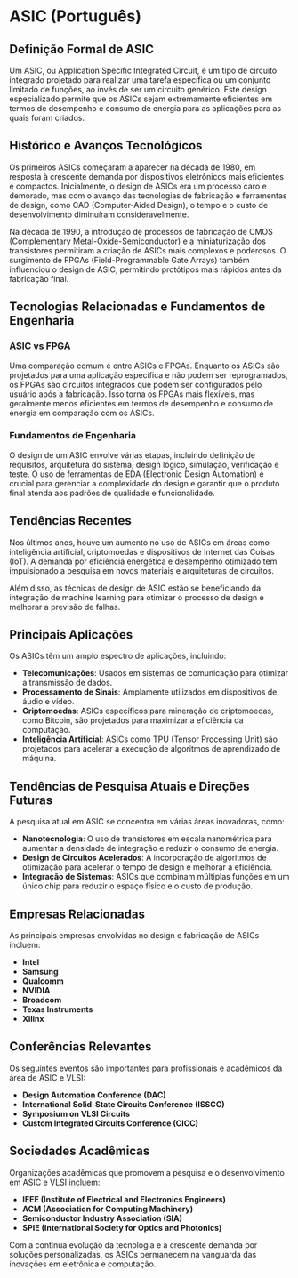 # ASIC (Português)

## Definição Formal de ASIC

Um ASIC, ou Application Specific Integrated Circuit, é um tipo de circuito integrado projetado para realizar uma tarefa específica ou um conjunto limitado de funções, ao invés de ser um circuito genérico. Este design especializado permite que os ASICs sejam extremamente eficientes em termos de desempenho e consumo de energia para as aplicações para as quais foram criados.

## Histórico e Avanços Tecnológicos

Os primeiros ASICs começaram a aparecer na década de 1980, em resposta à crescente demanda por dispositivos eletrônicos mais eficientes e compactos. Inicialmente, o design de ASICs era um processo caro e demorado, mas com o avanço das tecnologias de fabricação e ferramentas de design, como CAD (Computer-Aided Design), o tempo e o custo de desenvolvimento diminuíram consideravelmente.

Na década de 1990, a introdução de processos de fabricação de CMOS (Complementary Metal-Oxide-Semiconductor) e a miniaturização dos transistores permitiram a criação de ASICs mais complexos e poderosos. O surgimento de FPGAs (Field-Programmable Gate Arrays) também influenciou o design de ASIC, permitindo protótipos mais rápidos antes da fabricação final.

## Tecnologias Relacionadas e Fundamentos de Engenharia

### ASIC vs FPGA

Uma comparação comum é entre ASICs e FPGAs. Enquanto os ASICs são projetados para uma aplicação específica e não podem ser reprogramados, os FPGAs são circuitos integrados que podem ser configurados pelo usuário após a fabricação. Isso torna os FPGAs mais flexíveis, mas geralmente menos eficientes em termos de desempenho e consumo de energia em comparação com os ASICs.

### Fundamentos de Engenharia

O design de um ASIC envolve várias etapas, incluindo definição de requisitos, arquitetura do sistema, design lógico, simulação, verificação e teste. O uso de ferramentas de EDA (Electronic Design Automation) é crucial para gerenciar a complexidade do design e garantir que o produto final atenda aos padrões de qualidade e funcionalidade.

## Tendências Recentes

Nos últimos anos, houve um aumento no uso de ASICs em áreas como inteligência artificial, criptomoedas e dispositivos de Internet das Coisas (IoT). A demanda por eficiência energética e desempenho otimizado tem impulsionado a pesquisa em novos materiais e arquiteturas de circuitos.

Além disso, as técnicas de design de ASIC estão se beneficiando da integração de machine learning para otimizar o processo de design e melhorar a previsão de falhas.

## Principais Aplicações

Os ASICs têm um amplo espectro de aplicações, incluindo:

- **Telecomunicações**: Usados em sistemas de comunicação para otimizar a transmissão de dados.
- **Processamento de Sinais**: Amplamente utilizados em dispositivos de áudio e vídeo.
- **Criptomoedas**: ASICs específicos para mineração de criptomoedas, como Bitcoin, são projetados para maximizar a eficiência da computação.
- **Inteligência Artificial**: ASICs como TPU (Tensor Processing Unit) são projetados para acelerar a execução de algoritmos de aprendizado de máquina.

## Tendências de Pesquisa Atuais e Direções Futuras

A pesquisa atual em ASIC se concentra em várias áreas inovadoras, como:

- **Nanotecnologia**: O uso de transistores em escala nanométrica para aumentar a densidade de integração e reduzir o consumo de energia.
- **Design de Circuitos Acelerados**: A incorporação de algoritmos de otimização para acelerar o tempo de design e melhorar a eficiência.
- **Integração de Sistemas**: ASICs que combinam múltiplas funções em um único chip para reduzir o espaço físico e o custo de produção.

## Empresas Relacionadas

As principais empresas envolvidas no design e fabricação de ASICs incluem:

- **Intel**
- **Samsung**
- **Qualcomm**
- **NVIDIA**
- **Broadcom**
- **Texas Instruments**
- **Xilinx**

## Conferências Relevantes

Os seguintes eventos são importantes para profissionais e acadêmicos da área de ASIC e VLSI:

- **Design Automation Conference (DAC)**
- **International Solid-State Circuits Conference (ISSCC)**
- **Symposium on VLSI Circuits**
- **Custom Integrated Circuits Conference (CICC)**

## Sociedades Acadêmicas

Organizações acadêmicas que promovem a pesquisa e o desenvolvimento em ASIC e VLSI incluem:

- **IEEE (Institute of Electrical and Electronics Engineers)**
- **ACM (Association for Computing Machinery)**
- **Semiconductor Industry Association (SIA)**
- **SPIE (International Society for Optics and Photonics)**

Com a contínua evolução da tecnologia e a crescente demanda por soluções personalizadas, os ASICs permanecem na vanguarda das inovações em eletrônica e computação.